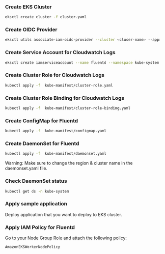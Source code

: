 ### Create EKS Cluster

```bash
eksctl create cluster -f cluster.yaml
```

### Create OIDC Provider

```bash
eksctl utils associate-iam-oidc-provider --cluster <cluser-name> --approve
```

### Create Service Account for Cloudwatch Logs

```bash
eksctl create iamserviceaccount --name fluentd --namespace kube-system --cluster <cluster-name> --attach-policy-arn arn:aws:iam::aws:policy/CloudWatchAgentServerPolicy --approve --override-existing-serviceaccounts
```

### Create Cluster Role for Cloudwatch Logs

```bash
kubectl apply -f  kube-manifest/cluster-role.yaml
```

### Create Cluster Role Binding for Cloudwatch Logs

```bash
kubectl apply -f  kube-manifest/cluster-role-binding.yaml
```

### Create ConfigMap for Fluentd

```bash
kubectl apply -f  kube-manifest/configmap.yaml
```

### Create DaemonSet for Fluentd

```bash
kubectl apply -f  kube-manifest/daemonset.yaml
```

Warning: Make sure to change the region & cluster name in the daemonset.yaml file.

### Check DaemonSet status

```bash
kubectl get ds -n kube-system
```

### Apply sample application

Deploy application that you want to deploy to EKS cluster.

### Apply IAM Policy for Fluentd

Go to your Node Group Role and attach the following policy:

```bash
AmazonEKSWorkerNodePolicy
```

